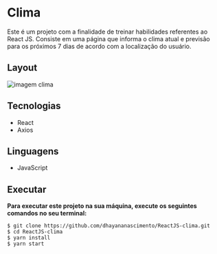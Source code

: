 # Clima
Este é um projeto com a finalidade de treinar habilidades referentes ao React JS. Consiste em uma página que informa o clima atual e previsão para os próximos 7 dias de acordo com a localização do usuário. 

## Layout
<img src="./src/assets/images/clima.gif" alt= "imagem clima">     

## Tecnologias
* React
* Axios

## Linguagens
* JavaScript

## Executar
**Para executar este projeto na sua máquina, execute os seguintes comandos no seu terminal:**
```
$ git clone https://github.com/dhayananascimento/ReactJS-clima.git
$ cd ReactJS-clima
$ yarn install
$ yarn start
```